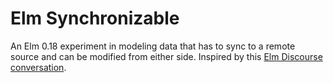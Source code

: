 # Elm Synchronizable

An Elm 0.18 experiment in modeling data that has to sync to a remote source and
can be modified from either side. Inspired by this [Elm Discourse conversation](https://discourse.elm-lang.org/t/strategies-for-representing-persisted-and-un-persisted-remote-data).
